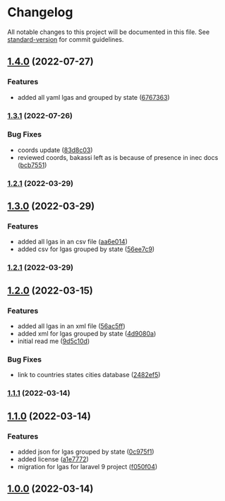 # Changelog

All notable changes to this project will be documented in this file. See [standard-version](https://github.com/conventional-changelog/standard-version) for commit guidelines.

## [1.4.0](https://github.com/xosasx/nigerian-local-government-areas/v1.3.1...v1.4.0) (2022-07-27)

### Features

-   added all yaml lgas and grouped by state ([6767363](https://github.com/xosasx/nigerian-local-government-areas/commits/6767363efb7a7b612809c433d602857257e0289c))

### [1.3.1](https://github.com/xosasx/nigerian-local-government-areas/v1.3.0...v1.3.1) (2022-07-26)

### Bug Fixes

-   coords update ([83d8c03](https://github.com/xosasx/nigerian-local-government-areas/commits/83d8c03b7b8d2c7dd191d03c9f5842d2f92d0c65))
-   reviewed coords, bakassi left as is because of presence in inec docs ([bcb7551](https://github.com/xosasx/nigerian-local-government-areas/commits/bcb75518d2723b0a63a5dbf9dd74a3bfabf4a7ea))

### [1.2.1](https://github.com/xosasx/nigerian-local-government-areas/v1.2.0...v1.2.1) (2022-03-29)

## [1.3.0](https://github.com/xosasx/nigerian-local-government-areas/v1.2.0...v1.3.0) (2022-03-29)

### Features

-   added all lgas in an csv file ([aa6e014](https://github.com/xosasx/nigerian-local-government-areas/commits/aa6e014c3a385e67f11078af82beafccecc60dc6))
-   added csv for lgas grouped by state ([56ee7c9](https://github.com/xosasx/nigerian-local-government-areas/commits/56ee7c9405dba7dd473013483895cf46fe222010))

### [1.2.1](https://github.com/xosasx/nigerian-local-government-areas/v1.2.0...v1.2.1) (2022-03-29)

## [1.2.0](https://github.com/xosasx/nigerian-local-government-areas/v1.1.1...v1.2.0) (2022-03-15)

### Features

-   added all lgas in an xml file ([56ac5ff](https://github.com/xosasx/nigerian-local-government-areas/commits/56ac5ff2d91bc92358ded87a9d8b07050301fb7b))
-   added xml for lgas grouped by state ([4d9080a](https://github.com/xosasx/nigerian-local-government-areas/commits/4d9080a6e33d1bcb67dac1b3b61a9bb9a4da4733))
-   initial read me ([9d5c10d](https://github.com/xosasx/nigerian-local-government-areas/commits/9d5c10d48aea63e009c67c2e98dd4a4da95fe454))

### Bug Fixes

-   link to countries states cities database ([2482ef5](https://github.com/xosasx/nigerian-local-government-areas/commits/2482ef53e3ab48ef0d20e75ef9b9b9a66cebaf28))

### [1.1.1](https://github.com/xosasx/nigerian-local-government-areas/v1.1.0...v1.1.1) (2022-03-14)

## [1.1.0](https://github.com/xosasx/nigerian-local-government-areas/v1.0.0...v1.1.0) (2022-03-14)

### Features

-   added json for lgas grouped by state ([0c975f1](https://github.com/xosasx/nigerian-local-government-areas/commits/0c975f1e1a71f4cb900ffc578f47a1d0e40c3d58))
-   added license ([a1e7772](https://github.com/xosasx/nigerian-local-government-areas/commits/a1e77725a229129fdb2b5bc6fb02275d55727b12))
-   migration for lgas for laravel 9 project ([f050f04](https://github.com/xosasx/nigerian-local-government-areas/commits/f050f04734f076fabab111ab682bd3968851bde5))

## [1.0.0](https://github.com/xosasx/nigerian-local-government-areas/v0.0.0...v1.0.0) (2022-03-14)
